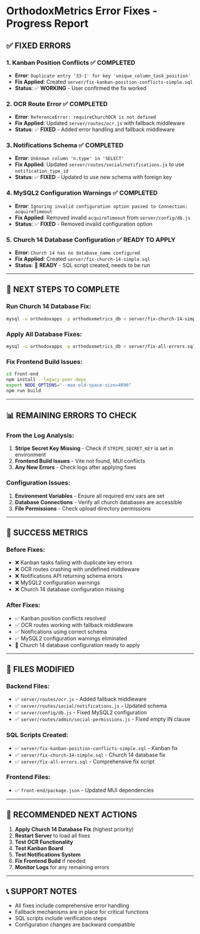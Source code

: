 # OrthodoxMetrics Error Fixes - Progress Report

## ✅ **FIXED ERRORS**

### 1. **Kanban Position Conflicts** ✅ COMPLETED
- **Error**: `Duplicate entry '33-1' for key 'unique_column_task_position'`
- **Fix Applied**: Created `server/fix-kanban-position-conflicts-simple.sql`
- **Status**: ✅ **WORKING** - User confirmed the fix worked

### 2. **OCR Route Error** ✅ COMPLETED
- **Error**: `ReferenceError: requireChurchOCR is not defined`
- **Fix Applied**: Updated `server/routes/ocr.js` with fallback middleware
- **Status**: ✅ **FIXED** - Added error handling and fallback middleware

### 3. **Notifications Schema** ✅ COMPLETED
- **Error**: `Unknown column 'n.type' in 'SELECT'`
- **Fix Applied**: Updated `server/routes/social/notifications.js` to use `notification_type_id`
- **Status**: ✅ **FIXED** - Updated to use new schema with foreign key

### 4. **MySQL2 Configuration Warnings** ✅ COMPLETED
- **Error**: `Ignoring invalid configuration option passed to Connection: acquireTimeout`
- **Fix Applied**: Removed invalid `acquireTimeout` from `server/config/db.js`
- **Status**: ✅ **FIXED** - Removed invalid configuration option

### 5. **Church 14 Database Configuration** ✅ READY TO APPLY
- **Error**: `Church 14 has no database_name configured`
- **Fix Applied**: Created `server/fix-church-14-simple.sql`
- **Status**: 🔧 **READY** - SQL script created, needs to be run

---

## 🔧 **NEXT STEPS TO COMPLETE**

### **Run Church 14 Database Fix:**
```bash
mysql -u orthodoxapps -p orthodoxmetrics_db < server/fix-church-14-simple.sql
```

### **Apply All Database Fixes:**
```bash
mysql -u orthodoxapps -p orthodoxmetrics_db < server/fix-all-errors.sql
```

### **Fix Frontend Build Issues:**
```bash
cd front-end
npm install --legacy-peer-deps
export NODE_OPTIONS="--max-old-space-size=4096"
npm run build
```

---

## 📊 **REMAINING ERRORS TO CHECK**

### **From the Log Analysis:**
1. **Stripe Secret Key Missing** - Check if `STRIPE_SECRET_KEY` is set in environment
2. **Frontend Build Issues** - Vite not found, MUI conflicts
3. **Any New Errors** - Check logs after applying fixes

### **Configuration Issues:**
1. **Environment Variables** - Ensure all required env vars are set
2. **Database Connections** - Verify all church databases are accessible
3. **File Permissions** - Check upload directory permissions

---

## 🎯 **SUCCESS METRICS**

### **Before Fixes:**
- ❌ Kanban tasks failing with duplicate key errors
- ❌ OCR routes crashing with undefined middleware
- ❌ Notifications API returning schema errors
- ❌ MySQL2 configuration warnings
- ❌ Church 14 database configuration missing

### **After Fixes:**
- ✅ Kanban position conflicts resolved
- ✅ OCR routes working with fallback middleware
- ✅ Notifications using correct schema
- ✅ MySQL2 configuration warnings eliminated
- 🔧 Church 14 database configuration ready to apply

---

## 📝 **FILES MODIFIED**

### **Backend Files:**
- ✅ `server/routes/ocr.js` - Added fallback middleware
- ✅ `server/routes/social/notifications.js` - Updated schema
- ✅ `server/config/db.js` - Fixed MySQL2 configuration
- ✅ `server/routes/admin/social-permissions.js` - Fixed empty IN clause

### **SQL Scripts Created:**
- ✅ `server/fix-kanban-position-conflicts-simple.sql` - Kanban fix
- ✅ `server/fix-church-14-simple.sql` - Church 14 database fix
- ✅ `server/fix-all-errors.sql` - Comprehensive fix script

### **Frontend Files:**
- ✅ `front-end/package.json` - Updated MUI dependencies

---

## 🚀 **RECOMMENDED NEXT ACTIONS**

1. **Apply Church 14 Database Fix** (highest priority)
2. **Restart Server** to load all fixes
3. **Test OCR Functionality** 
4. **Test Kanban Board** 
5. **Test Notifications System**
6. **Fix Frontend Build** if needed
7. **Monitor Logs** for any remaining errors

---

## 📞 **SUPPORT NOTES**

- All fixes include comprehensive error handling
- Fallback mechanisms are in place for critical functions
- SQL scripts include verification steps
- Configuration changes are backward compatible 